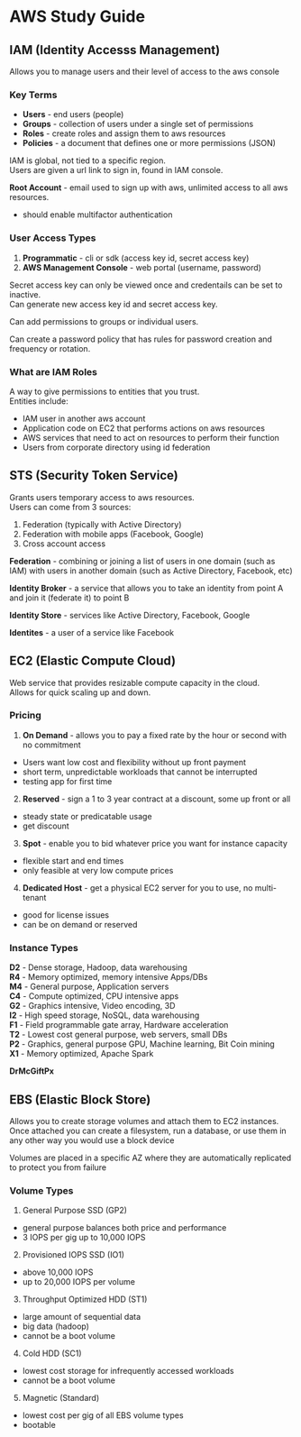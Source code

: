 # AWS Study Guide

## IAM (Identity Accesss Management)
Allows you to manage users and their level of access to the aws console

### Key Terms
* **Users** - end users (people)
* **Groups** - collection of users under a single set of permissions
* **Roles** - create roles and assign them to aws resources
* **Policies** - a document that defines one or more permissions (JSON)

IAM is global, not tied to a specific region.  
Users are given a url link to sign in, found in IAM console.

**Root Account** - email used to sign up with aws, unlimited access to all aws resources.
  - should enable multifactor authentication

### User Access Types
1. **Programmatic** - cli or sdk (access key id, secret access key)
2. **AWS Management Console** - web portal (username, password)

Secret access key can only be viewed once and credentails can be set to inactive.  
Can generate new access key id and secret access key.

Can add permissions to groups or individual users.

Can create a password policy that has rules for password creation and frequency or rotation.

### What are IAM Roles
A way to give permissions to entities that you trust.  
Entities include: 
* IAM user in another aws account
* Application code on EC2 that performs actions on aws resources
* AWS services that need to act on resources to perform their function
* Users from corporate directory using id federation

## STS (Security Token Service) 
Grants users temporary access to aws resources.  
Users can come from 3 sources:
1. Federation (typically with Active Directory)
2. Federation with mobile apps (Facebook, Google)
3. Cross account access

**Federation** - combining or joining a list of users in one domain (such as IAM) with users in another domain (such as Active Directory, Facebook, etc)

**Identity Broker** - a service that allows you to take an identity from point A and join it (federate it) to point B

**Identity Store** - services like Active Directory, Facebook, Google

**Identites** - a user of a service like Facebook

## EC2 (Elastic Compute Cloud)
Web service that provides resizable compute capacity in the cloud.  
Allows for quick scaling up and down.

### Pricing
1. **On Demand** - allows you to pay a fixed rate by the hour or second with no commitment
  * Users want low cost and flexibility without up front payment
  * short term, unpredictable workloads that cannot be interrupted
  * testing app for first time
2. **Reserved** - sign a 1 to 3 year contract at a discount, some up front or all
  * steady state or predicatable usage 
  * get discount
3. **Spot** - enable you to bid whatever price you want for instance capacity
  * flexible start and end times
  * only feasible at very low compute prices
4. **Dedicated Host** - get a physical EC2 server for you to use, no multi-tenant
  * good for license issues
  * can be on demand or reserved
  
### Instance Types
**D2** - Dense storage, Hadoop, data warehousing  
**R4** - Memory optimized, memory intensive Apps/DBs  
**M4** - General purpose, Application servers  
**C4** - Compute optimized, CPU intensive apps  
**G2** - Graphics intensive, Video encoding, 3D  
**I2** - High speed storage, NoSQL, data warehousing  
**F1** - Field programmable gate array, Hardware acceleration  
**T2** - Lowest cost general purpose, web servers, small DBs  
**P2** - Graphics, general purpose GPU, Machine learning, Bit Coin mining  
**X1** - Memory optimized, Apache Spark  

**DrMcGiftPx**

## EBS (Elastic Block Store) 
Allows you to create storage volumes and attach them to EC2 instances.  
Once attached you can create a filesystem, run a database, or use them in any other way you would use a block device

Volumes are placed in a specific AZ where they are automatically replicated to protect you from failure 

### Volume Types
1. General Purpose SSD (GP2)
  * general purpose balances both price and performance
  * 3 IOPS per gig up to 10,000 IOPS
2. Provisioned IOPS SSD (IO1)
  * above 10,000 IOPS
  * up to 20,000 IOPS per volume
3. Throughput Optimized HDD (ST1)
  * large amount of sequential data
  * big data (hadoop)
  * cannot be a boot volume
4. Cold HDD (SC1)
  * lowest cost storage for infrequently accessed workloads
  * cannot be a boot volume
5. Magnetic (Standard)
  * lowest cost per gig of all EBS volume types 
  * bootable
  
